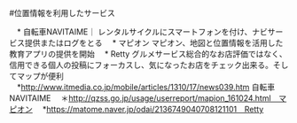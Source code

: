 #位置情報を利用したサービス

　* 自転車NAVITAIME｜
レンタルサイクルにスマートフォンを付け、ナビサービス提供またはログをとる
　* マピオン
マピオン、地図と位置情報を活用した教育アプリの提供を開始
　* Retty
グルメサービス総合的なお店評価ではなく、信用できる個人の投稿にフォーカスし、気になったお店をチェック出来る。そしてマップが便利
　*http://www.itmedia.co.jp/mobile/articles/1310/17/news039.htm 自転車NAVITAIME
　＊http://qzss.go.jp/usage/userreport/mapion_161024.html　マピオン
　*https://matome.naver.jp/odai/2136749040708121101　Retty
